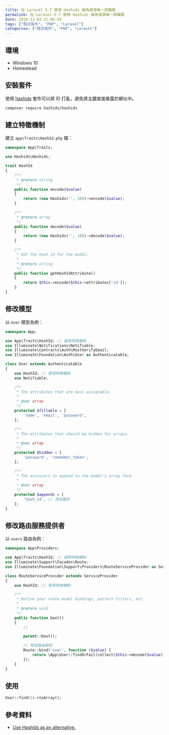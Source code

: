 ```yaml
---
title: 在 Laravel 5.7 使用 Hashids 做為資源唯一辨識碼
permalink: 在-Laravel-5-7-使用-Hashids-做為資源唯一辨識碼
date: 2018-12-03 21:05:54
tags: ["程式寫作", "PHP", "Laravel"]
categories: ["程式寫作", "PHP", "Laravel"]
---
```


## 環境

- Windows 10
- Homestead

## 安裝套件

使用 [hashids](https://github.com/vinkla/hashids) 套件可以將 ID 打亂，避免將主鍵直接暴露於網址中。

```BASH
composer require hashids/hashids
```

## 建立特徵機制

建立 `app\Traits\HashId.php` 檔：

```PHP
namespace App\Traits;

use Hashids\Hashids;

trait HashId
{
    /**
     * @return string
     */
    public function encode($value)
    {
        return (new Hashids('', 10))->encode($value);
    }

    /**
     * @return array
     */
    public function decode($value)
    {
        return (new Hashids('', 10))->decode($value);
    }

    /**
     * Get the hash id for the model.
     *
     * @return string
     */
    public function getHashIdAttribute()
    {
        return $this->encode($this->attributes['id']);
    }
}
```

## 修改模型

以 `User` 模型為例：

```PHP
namespace App;

use App\Traits\HashId; // 調用特徵機制
use Illuminate\Notifications\Notifiable;
use Illuminate\Contracts\Auth\MustVerifyEmail;
use Illuminate\Foundation\Auth\User as Authenticatable;

class User extends Authenticatable
{
    use HashId; // 使用特徵機制
    use Notifiable;

    /**
     * The attributes that are mass assignable.
     *
     * @var array
     */
    protected $fillable = [
        'name', 'email', 'password',
    ];

    /**
     * The attributes that should be hidden for arrays.
     *
     * @var array
     */
    protected $hidden = [
        'password', 'remember_token',
    ];

    /**
     * The accessors to append to the model's array form.
     *
     * @var array
     */
    protected $appends = [
        'hash_id', // 添加屬性
    ];
}
```

## 修改路由服務提供者

以 `users` 路由為例：

```PHP
namespace App\Providers;

use App\Traits\HashId; // 調用特徵機制
use Illuminate\Support\Facades\Route;
use Illuminate\Foundation\Support\Providers\RouteServiceProvider as ServiceProvider;

class RouteServiceProvider extends ServiceProvider
{
    use HashId; // 使用特徵機制

    /**
     * Define your route model bindings, pattern filters, etc.
     *
     * @return void
     */
    public function boot()
    {
        //

        parent::boot();

        // 修改路由綁定
        Route::bind('user', function ($value) {
            return \App\User::findOrFail(collect($this->decode($value))->first());
        });
    }
}
```

## 使用

```PHP
User::find(1)->toArray();
```

## 參考資料

- [Use Hashids as an alternative.](https://blog.albert-chen.com/use-hashids-as-an-alternative/)
